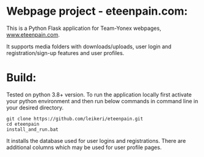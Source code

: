 # Webpage project - eteenpain.com:
This is a Python Flask application for Team-Yonex webpages, www.eteenpain.com.

It supports media folders with downloads/uploads, user login and registration/sign-up features and user profiles.

# Build:
Tested on python 3.8+ version. To run the application locally first activate your python environment and then run below commands in command line in your desired directory.

```
git clone https://github.com/leikeri/eteenpain.git
cd eteenpain
install_and_run.bat
```

It installs the database used for user logins and registrations. There are additional columns which may be used for user profile pages.

